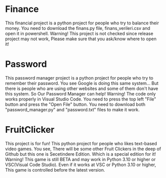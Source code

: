 # Finance
This financial project is a python project for people who try to balance their money. 
You need to download the finans.py file, finans_verileri.csv and open it in powershell.
Warning! 
This project is not checked since release project may not work,
Please make sure that you ask/know where to open it!
# Password
This password manager project is a python project for people who try to remember their password.
You see Google is doing this same system... But there is people who are using other websites and some of them don't have this system.
So Our Password Manager can help!
Warning!
The code only works properly in Visual Studio Code. You need to press the top left "File" button and press the "Open File" button.
You need to download both "password_manager.py" and "password.txt" files to make it work.
# FruitClicker
This project is for fun! This python project for people who likes text-based video games.
You see, There will be some other Fruit Clickers in the deep of Github but this one is Secetindere Edition.
Which is a special edition for it!
Warning!
This game is still BETA and may work in Python 3.10 or higher or VSC(Visual Code Studio).
Even if it works at VSC or Python 3.10 or higher, This game is controlled before the latest version.
